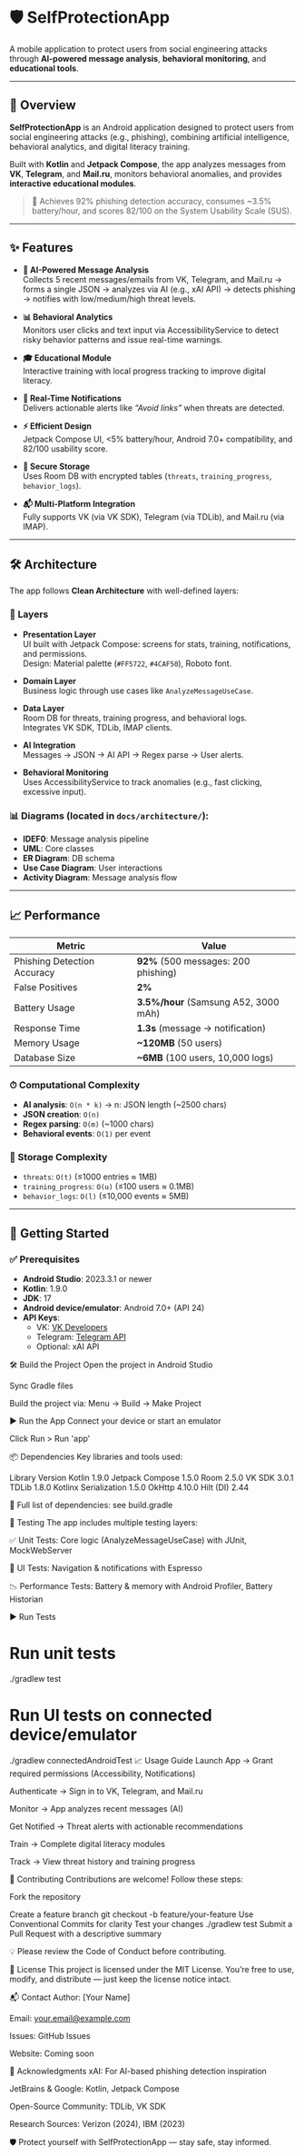 # 🛡️ SelfProtectionApp

A mobile application to protect users from social engineering attacks through **AI-powered message analysis**, **behavioral monitoring**, and **educational tools**.

---

## 📖 Overview

**SelfProtectionApp** is an Android application designed to protect users from social engineering attacks (e.g., phishing), combining artificial intelligence, behavioral analytics, and digital literacy training.

Built with **Kotlin** and **Jetpack Compose**, the app analyzes messages from **VK**, **Telegram**, and **Mail.ru**, monitors behavioral anomalies, and provides **interactive educational modules**. 

> 🧠 Achieves 92% phishing detection accuracy, consumes ~3.5% battery/hour, and scores 82/100 on the System Usability Scale (SUS).

---

## ✨ Features

- **🧠 AI-Powered Message Analysis**  
  Collects 5 recent messages/emails from VK, Telegram, and Mail.ru → forms a single JSON → analyzes via AI (e.g., xAI API) → detects phishing → notifies with low/medium/high threat levels.

- **📊 Behavioral Analytics**  
  Monitors user clicks and text input via AccessibilityService to detect risky behavior patterns and issue real-time warnings.

- **🎓 Educational Module**  
  Interactive training with local progress tracking to improve digital literacy.

- **🔔 Real-Time Notifications**  
  Delivers actionable alerts like _“Avoid links”_ when threats are detected.

- **⚡ Efficient Design**  
  Jetpack Compose UI, <5% battery/hour, Android 7.0+ compatibility, and 82/100 usability score.

- **🔐 Secure Storage**  
  Uses Room DB with encrypted tables (`threats`, `training_progress`, `behavior_logs`).

- **📬 Multi-Platform Integration**  
  Fully supports VK (via VK SDK), Telegram (via TDLib), and Mail.ru (via IMAP).

---

## 🛠️ Architecture

The app follows **Clean Architecture** with well-defined layers:

### 🧩 Layers

- **Presentation Layer**  
  UI built with Jetpack Compose: screens for stats, training, notifications, and permissions.  
  Design: Material palette (`#FF5722`, `#4CAF50`), Roboto font.

- **Domain Layer**  
  Business logic through use cases like `AnalyzeMessageUseCase`.

- **Data Layer**  
  Room DB for threats, training progress, and behavioral logs.  
  Integrates VK SDK, TDLib, IMAP clients.

- **AI Integration**  
  Messages → JSON → AI API → Regex parse → User alerts.

- **Behavioral Monitoring**  
  Uses AccessibilityService to track anomalies (e.g., fast clicking, excessive input).

### 📊 Diagrams (located in `docs/architecture/`):

- **IDEF0**: Message analysis pipeline  
- **UML**: Core classes  
- **ER Diagram**: DB schema  
- **Use Case Diagram**: User interactions  
- **Activity Diagram**: Message analysis flow

---

## 📈 Performance

| Metric                       | Value                                      |
|-----------------------------|--------------------------------------------|
| Phishing Detection Accuracy | **92%** (500 messages: 200 phishing)       |
| False Positives             | **2%**                                     |
| Battery Usage               | **3.5%/hour** (Samsung A52, 3000 mAh)      |
| Response Time               | **1.3s** (message → notification)          |
| Memory Usage                | **~120MB** (50 users)                      |
| Database Size               | **~6MB** (100 users, 10,000 logs)          |

### ⏱ Computational Complexity

- **AI analysis**: `O(n * k)` → n: JSON length (~2500 chars)  
- **JSON creation**: `O(n)`  
- **Regex parsing**: `O(m)` (~1000 chars)  
- **Behavioral events**: `O(1)` per event

### 💾 Storage Complexity

- `threats`: `O(t)` (≤1000 entries ≈ 1MB)  
- `training_progress`: `O(u)` (≤100 users ≈ 0.1MB)  
- `behavior_logs`: `O(l)` (≤10,000 events ≈ 5MB)

---

## 🚀 Getting Started

### ✅ Prerequisites

- **Android Studio**: 2023.3.1 or newer  
- **Kotlin**: 1.9.0  
- **JDK**: 17  
- **Android device/emulator**: Android 7.0+ (API 24)  
- **API Keys**:  
  - VK: [VK Developers](https://vk.com/dev)  
  - Telegram: [Telegram API](https://core.telegram.org/tdlib)  
  - Optional: xAI API

🛠️ Build the Project
Open the project in Android Studio

Sync Gradle files

Build the project via:
Menu → Build → Make Project

▶️ Run the App
Connect your device or start an emulator

Click Run > Run 'app'

📦 Dependencies
Key libraries and tools used:

Library	Version
Kotlin	1.9.0
Jetpack Compose	1.5.0
Room	2.5.0
VK SDK	3.0.1
TDLib	1.8.0
Kotlinx Serialization	1.5.0
OkHttp	4.10.0
Hilt (DI)	2.44

📄 Full list of dependencies: see build.gradle

🧪 Testing
The app includes multiple testing layers:

✅ Unit Tests: Core logic (AnalyzeMessageUseCase) with JUnit, MockWebServer

🧪 UI Tests: Navigation & notifications with Espresso

📉 Performance Tests: Battery & memory with Android Profiler, Battery Historian

▶️ Run Tests
# Run unit tests
./gradlew test

# Run UI tests on connected device/emulator
./gradlew connectedAndroidTest
📈 Usage Guide
Launch App → Grant required permissions (Accessibility, Notifications)

Authenticate → Sign in to VK, Telegram, and Mail.ru

Monitor → App analyzes recent messages (AI)

Get Notified → Threat alerts with actionable recommendations

Train → Complete digital literacy modules

Track → View threat history and training progress

🤝 Contributing
Contributions are welcome! Follow these steps:

Fork the repository

Create a feature branch
git checkout -b feature/your-feature
Use Conventional Commits for clarity
Test your changes
./gradlew test
Submit a Pull Request with a descriptive summary

💡 Please review the Code of Conduct before contributing.

📜 License
This project is licensed under the MIT License.
You’re free to use, modify, and distribute — just keep the license notice intact.

📬 Contact
Author: [Your Name]

Email: your.email@example.com

Issues: GitHub Issues

Website: Coming soon

🙏 Acknowledgments
xAI: For AI-based phishing detection inspiration

JetBrains & Google: Kotlin, Jetpack Compose

Open-Source Community: TDLib, VK SDK

Research Sources: Verizon (2024), IBM (2023)

🛡️ Protect yourself with SelfProtectionApp — stay safe, stay informed.
